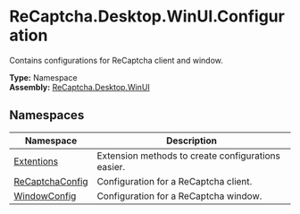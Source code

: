 # ReCaptcha.Desktop.WinUI.Configuration
Contains configurations for ReCaptcha client and window.

**Type:** Namespace
<br />
**Assembly:** [ReCaptcha.Desktop.WinUI](/ReCaptcha.Desktop/reference/recaptcha.desktop.winui/)

## Namespaces
| Namespace                                                    | Description                                                                      |
|--------------------------------------------------------------|----------------------------------------------------------------------------------|
| [Extentions](/ReCaptcha.Desktop/reference/recaptcha.desktop.winui/configuration/extentions.html)              | Extension methods to create configurations easier. |
| [ReCaptchaConfig](/ReCaptcha.Desktop/reference/recaptcha.desktop.winui/configuration/recaptchaconfig.html)              | Configuration for a ReCaptcha client. |
| [WindowConfig](/ReCaptcha.Desktop/reference/recaptcha.desktop.winui/configuration/windowconfig.html)              | Configuration for a ReCaptcha window. |